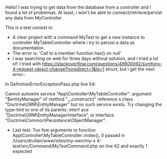 Hello!
I was trying to get data from the database from a controller and I found a lot of problemas.
At least, i won't be able to connect/retrieve/persist any data from MyController.

This is a test consist in:
- A clear project with a command MyTest to get a new instance to controller MyTableController where i try to persist a data as documentation.
- The error is: 'Call to a member function has() on null'
- I was searching on web for three days without solution, and i tried a lot of:
I tried with https://stackoverflow.com/questions/49600092/symfony-4-request-object-change?noredirect=1&lq=1 struct, but i get the next error::

In DefinitionErrorExceptionPass.php line 54:

  Cannot autowire service "App\Controller\MyTableController": argument "$entityManager" of method "__construct()" reference
  s class "Doctrine\ORM\EntityManager" but no such service exists. Try changing the type-hint to one of its parents: interf
  ace "Doctrine\ORM\EntityManagerInterface", or interface "Doctrine\Common\Persistence\ObjectManager".

  - Last test:
    Too few arguments to function App\Controller\MyTableController::index(), 0 passed in /Users/drullan/www/sites/my-own/my-s
  4-test/src/Command/MyTestCommand.php on line 42 and exactly 1 expected
